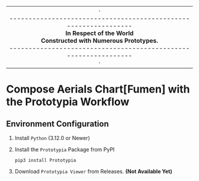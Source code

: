 <table align="center"><tr><td align="center" width="9999">
·<br />
----------------------------------------------------------------<br />
<b>In Respect of the World<br />
Constructed with Numerous Prototypes.</b><br />
----------------------------------------------------------------<br />·
</td></tr></table>

   

# Compose Aerials Chart[Fumen] with the Prototypia Workflow

## Environment Configuration

1. Install `Python` (3.12.0 or Newer)

2. Install the `Prototypia` Package from PyPI
   
   ```shell
   pip3 install Prototypia
   ```

3. Download `Prototypia Viewer` from Releases.  **(Not Available Yet)**  
